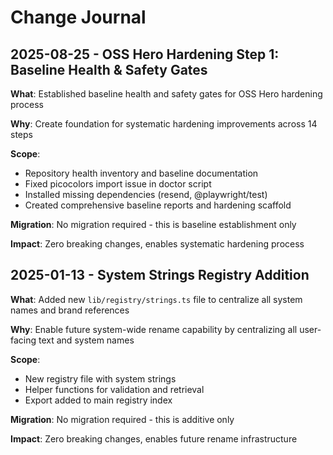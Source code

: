 # Change Journal

## 2025-08-25 - OSS Hero Hardening Step 1: Baseline Health & Safety Gates

**What**: Established baseline health and safety gates for OSS Hero hardening process

**Why**: Create foundation for systematic hardening improvements across 14 steps

**Scope**: 
- Repository health inventory and baseline documentation
- Fixed picocolors import issue in doctor script
- Installed missing dependencies (resend, @playwright/test)
- Created comprehensive baseline reports and hardening scaffold

**Migration**: No migration required - this is baseline establishment only

**Impact**: Zero breaking changes, enables systematic hardening process

## 2025-01-13 - System Strings Registry Addition

**What**: Added new `lib/registry/strings.ts` file to centralize all system names and brand references

**Why**: Enable future system-wide rename capability by centralizing all user-facing text and system names

**Scope**: 
- New registry file with system strings
- Helper functions for validation and retrieval
- Export added to main registry index

**Migration**: No migration required - this is additive only

**Impact**: Zero breaking changes, enables future rename infrastructure
